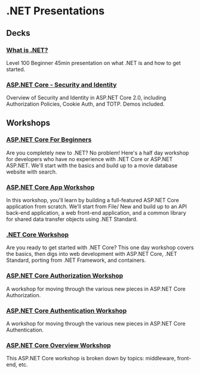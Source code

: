 # .NET Presentations

## Decks
### [What is .NET?](https://github.com/dotnet-presentations/home/tree/master/.NET%20Intro) 
Level 100 Beginner 45min presentation on what .NET is and how to get started. 

### [ASP.NET Core - Security and Identity](https://github.com/dotnet-presentations/home/tree/master/Security/ASP.NET%20Core%202.0)
Overview of Security and Identity in ASP.NET Core 2.0, including Authorization Policies, Cookie Auth, and TOTP. Demos included.

## Workshops
### [ASP.NET Core For Beginners](https://github.com/dotnet-presentations/aspnetcore-for-beginners)
Are you completely new to .NET? No problem! Here's a half day workshop for developers who have no experience with .NET Core or ASP.NET ASP.NET. We'll start with the basics and build up to a movie database website with search.

### [ASP.NET Core App Workshop](https://github.com/dotnet-presentations/aspnetcore-app-workshop)
In this workshop, you'll learn by building a full-featured ASP.NET Core application from scratch. We'll start from File/ New and build up to an API back-end application, a web front-end application, and a common library for shared data transfer objects using .NET Standard.

### [.NET Core Workshop](https://github.com/dotnet-presentations/dotnetcore-workshop)
Are you ready to get started with .NET Core? This one day workshop covers the basics, then digs into web development with ASP.NET Core, 
.NET Standard, porting from .NET Framework, and containers.

### [ASP.NET Core Authorization Workshop](https://github.com/blowdart/AspNetAuthorizationWorkshop)
A workshop for moving through the various new pieces in ASP.NET Core Authorization.

### [ASP.NET Core Authentication Workshop](https://github.com/blowdart/AspNetAuthenticationWorkshop)
A workshop for moving through the various new pieces in ASP.NET Core Authentication.

### [ASP.NET Core Overview Workshop](https://github.com/dotnet-presentations/aspnetcore-workshop)
This ASP.NET Core workshop is broken down by topics: middleware, front-end, etc.
